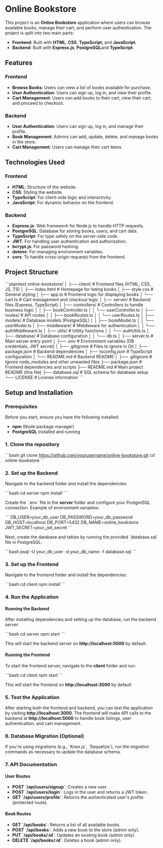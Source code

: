 
# Online Bookstore
This project is an **Online Bookstore** application where users can browse available books, manage their cart, and perform user authentication. The project is split into two main parts:
- **Frontend**: Built with **HTML**, **CSS**, **TypeScript**, and **JavaScript**.
- **Backend**: Built with **Express.js**, **PostgreSQL**and **TypeScript**.

## Features

### **Frontend**
- **Browse Books**: Users can view a list of books available for purchase.
- **User Authentication**: Users can sign up, log in, and view their profile.
- **Cart Management**: Users can add books to their cart, view their cart, and proceed to checkout.

### **Backend**

- **User Authentication**: Users can sign up, log in, and manage their profile.
- **Book Management**: Admins can add, update, delete, and manage books in the store.
- **Cart Management**: Users can manage their cart items.

## Technologies Used

### **Frontend**
- **HTML**: Structure of the website.
- **CSS**: Styling the website.
- **TypeScript**: For client-side logic and interactivity.
- **JavaScript**: For dynamic behavior on the frontend.

### **Backend**
- **Express.js**: Web framework for Node.js to handle HTTP requests.
- **PostgreSQL**: Database for storing books, users, and cart data.
- **TypeScript**: For type safety on the server-side code.
- **JWT**: For handling user authentication and authorization.
- **bcrypt.js**: For password hashing.
- **dotenv**: For managing environment variables.
- **cors**: To handle cross-origin requests from the frontend.
## Project Structure

\`\`\`plaintext
online-bookstore/
│
├── client/                      # Frontend files (HTML, CSS, JS, TS)
│   ├── index.html               # Homepage for listing books
│   ├── style.css                # General styling
│   ├── app.ts                   # Frontend logic for displaying books
│   └── cart.ts                  # Cart management and checkout logic
│
├── server/                      # Backend files (Express, TypeScript)
│   ├── controllers/             # Controllers to handle business logic
│   │   ├── bookController.ts
│   │   └── userController.ts
│   ├── routes/                  # API routes
│   │   ├── bookRoutes.ts
│   │   └── userRoutes.ts
│   ├── models/                  # Database models (PostgreSQL)
│   │   ├── bookModel.ts
│   │   └── userModel.ts
│   ├── middleware/              # Middleware for authentication
│   │   └── authMiddleware.ts
│   ├── utils/                   # Utility functions
│   │   └── authUtils.ts
│   ├── database/                # Database configuration
│   │   └── db.ts
│   ├── server.ts                # Main server entry point
│   ├── .env                     # Environment variables (DB credentials, JWT secret)
│   ├── .gitignore               # Files to ignore in Git
│   ├── package.json             # Backend dependencies
│   ├── tsconfig.json            # TypeScript configuration
│   └── README.md                # Backend README
│
├── .gitignore                   # Ignore node_modules and other unwanted files
├── package.json                 # Frontend dependencies and scripts
├── README.md                    # Main project README (this file)
├── database.sql                 # SQL schema for database setup
└── LICENSE                      # License information
\`\`\`

## Setup and Installation

### Prerequisites

Before you start, ensure you have the following installed:


- **npm** (Node package manager)
- **PostgreSQL** installed and running

### 1. Clone the repository

\`\`\`bash
git clone https://github.com/yourusername/online-bookstore.git
cd online-bookstore
\`\`\`

### 2. Set up the Backend

Navigate to the backend folder and install the dependencies:

\`\`\`bash
cd server
npm install
\`\`\`

Create the \`.env\` file in the **server** folder and configure your PostgreSQL connection. Example of environment variables:

\`\`\`
DB_USER=your_db_user
DB_PASSWORD=your_db_password
DB_HOST=localhost
DB_PORT=5432
DB_NAME=online_bookstore
JWT_SECRET=your_jwt_secret
\`\`\`

Next, create the database and tables by running the provided \`database.sql\` file in PostgreSQL:

\`\`\`bash
psql -U your_db_user -d your_db_name -f database.sql
\`\`\`

### 3. Set up the Frontend

Navigate to the frontend folder and install the dependencies:

\`\`\`bash
cd client
npm install
\`\`\`

### 4. Run the Application

#### Running the Backend

After installing dependencies and setting up the database, run the backend server:

\`\`\`bash
cd server
npm start
\`\`\`

This will start the backend server on **http://localhost:5000** by default.

#### Running the Frontend

To start the frontend server, navigate to the **client** folder and run:

\`\`\`bash
cd client
npm start
\`\`\`

This will start the frontend on **http://localhost:3000** by default

### 5. Test the Application

After starting both the frontend and backend, you can test the application by visiting **http://localhost:3000**. The frontend will make API calls to the backend at **http://localhost:5000** to handle book listings, user authentication, and cart management.

### 6. Database Migration (Optional)

If you're using migrations (e.g., \`Knex.js\`, \`Sequelize\`), run the migration commands as necessary to update the database schema.

### 7. API Documentation

#### **User Routes**

- **POST \`/api/users/signup\`**: Creates a new user.
- **POST \`/api/users/login\`**: Logs in the user and returns a JWT token.
- **GET \`/api/users/profile\`**: Returns the authenticated user's profile (protected route).

#### **Book Routes**

- **GET \`/api/books\`**: Returns a list of all available books.
- **POST \`/api/books\`**: Adds a new book to the store (admin only).
- **PUT \`/api/books/:id\`**: Updates an existing book (admin only).
- **DELETE \`/api/books/:id\`**: Deletes a book (admin only).

